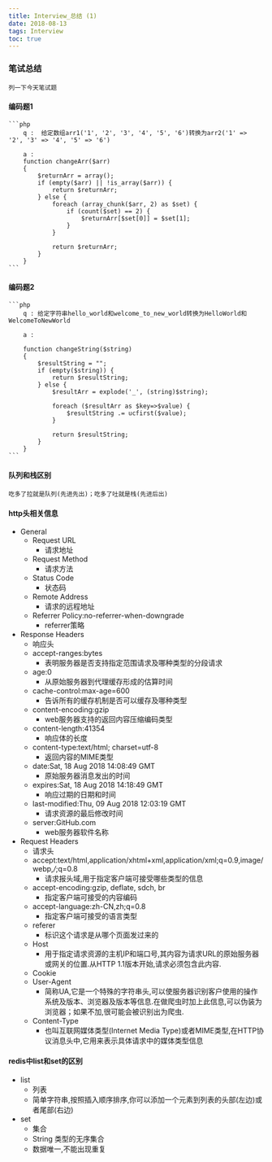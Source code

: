 ```yaml
---
title: Interview_总结 (1)
date: 2018-08-13
tags: Interview
toc: true
---
```


### 笔试总结
    列一下今天笔试题

<!-- more -->

#### 编码题1
    ```php
        q :  给定数组arr1('1', '2', '3', '4', '5', '6')转换为arr2('1' => '2', '3' => '4', '5' => '6')

        a : 
        function changeArr($arr) 
        {
            $returnArr = array();
            if (empty($arr) || !is_array($arr)) {
                return $returnArr;
            } else {
                foreach (array_chunk($arr, 2) as $set) {
                    if (count($set) == 2) {
                        $returnArr[$set[0]] = $set[1];
                    }
                }
                
                return $returnArr;
            }
        }
    ```

#### 编码题2
    ```php
        q : 给定字符串hello_world和welcome_to_new_world转换为HelloWorld和WelcomeToNewWorld

        a :

        function changeString($string) 
        {
            $resultString = "";
            if (empty($string)) {
                return $resultString;
            } else {
                $resultArr = explode('_', (string)$string);

                foreach ($resultArr as $key=>$value) {
                    $resultString .= ucfirst($value);
                }

                return $resultString;
            }
        }
    ```

#### 队列和栈区别
    吃多了拉就是队列(先进先出)；吃多了吐就是栈(先进后出)

#### http头相关信息
- General
    * Request URL
        * 请求地址
    * Request Method
        * 请求方法
    * Status Code
        * 状态码
    * Remote Address
        * 请求的远程地址
    * Referrer Policy:no-referrer-when-downgrade
        * referrer策略
- Response Headers
    * 响应头
    * accept-ranges:bytes
        * 表明服务器是否支持指定范围请求及哪种类型的分段请求
    * age:0
        * 从原始服务器到代理缓存形成的估算时间
    * cache-control:max-age=600
        * 告诉所有的缓存机制是否可以缓存及哪种类型
    * content-encoding:gzip
        * web服务器支持的返回内容压缩编码类型
    * content-length:41354
        * 响应体的长度
    * content-type:text/html; charset=utf-8
        * 返回内容的MIME类型
    * date:Sat, 18 Aug 2018 14:08:49 GMT
        * 原始服务器消息发出的时间
    * expires:Sat, 18 Aug 2018 14:18:49 GMT
        * 响应过期的日期和时间
    * last-modified:Thu, 09 Aug 2018 12:03:19 GMT
        * 请求资源的最后修改时间
    * server:GitHub.com
        * web服务器软件名称
- Request Headers
    * 请求头
    * accept:text/html,application/xhtml+xml,application/xml;q=0.9,image/webp,*/*;q=0.8
        * 请求报头域,用于指定客户端可接受哪些类型的信息
    * accept-encoding:gzip, deflate, sdch, br
        * 指定客户端可接受的内容编码
    * accept-language:zh-CN,zh;q=0.8
        * 指定客户端可接受的语言类型
    * referer
        * 标识这个请求是从哪个页面发过来的
    * Host
        * 用于指定请求资源的主机IP和端口号,其内容为请求URL的原始服务器或网关的位置.从HTTP 1.1版本开始,请求必须包含此内容.
    * Cookie
    * User-Agent
        * 简称UA,它是一个特殊的字符串头,可以使服务器识别客户使用的操作系统及版本、浏览器及版本等信息.在做爬虫时加上此信息,可以伪装为浏览器；如果不加,很可能会被识别出为爬虫.
    * Content-Type
        * 也叫互联网媒体类型(Internet Media Type)或者MIME类型,在HTTP协议消息头中,它用来表示具体请求中的媒体类型信息

#### redis中list和set的区别
- list
    * 列表
    * 简单字符串,按照插入顺序排序,你可以添加一个元素到列表的头部(左边)或者尾部(右边)
- set
    * 集合
    * String 类型的无序集合
    * 数据唯一,不能出现重复
